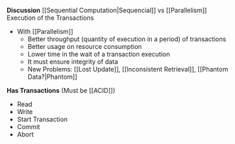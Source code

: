 

**Discussion**
[[Sequential Computation|Sequencial]] vs [[Parallelism]] Execution of the Transactions

- With [[Parallelism]]
	- Better throughput (quantity of execution in a period) of transactions
	- Better usage on resource consumption
	- Lower time in the wait of a transaction execution
	- It must ensure integrity of data
	- New Problems: [[Lost Update]], [[Inconsistent Retrieval]], [[Phantom Data?|Phantom]]

**Has Transactions** (Must be [[ACID]])
- Read
- Write
- Start Transaction
- Commit
- Abort

